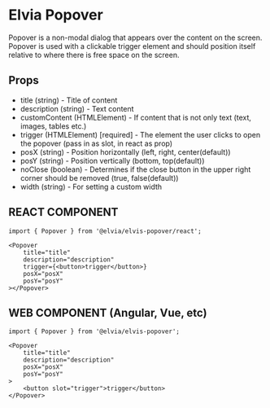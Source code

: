 # Elvia Popover

Popover is a non-modal dialog that appears over the content on the screen. Popover is used with a clickable
trigger element and should position itself relative to where there is free space on the screen.

## Props

- title (string) - Title of content
- description (string) - Text content
- customContent (HTMLElement) - If content that is not only text (text, images, tables etc.)
- trigger (HTMLElement) [required] - The element the user clicks to open the popover (pass in as slot, in
  react as prop)
- posX (string) - Position horizontally (left, right, center(default))
- posY (string) - Position vertically (bottom, top(default))
- noClose (boolean) - Determines if the close button in the upper right corner should be removed (true,
  false(default))
- width (string) - For setting a custom width

## REACT COMPONENT

```
import { Popover } from '@elvia/elvis-popover/react';
```

```
<Popover
    title="title"
    description="description"
    trigger={<button>trigger</button>}
    posX="posX"
    posY="posY"
></Popover>
```

## WEB COMPONENT (Angular, Vue, etc)

```
import { Popover } from '@elvia/elvis-popover';
```

```
<Popover
    title="title"
    description="description"
    posX="posX"
    posY="posY"
>
    <button slot="trigger">trigger</button>
</Popover>
```
